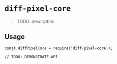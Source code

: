 # `diff-pixel-core`

> TODO: description

## Usage

```
const diffPixelCore = require('diff-pixel-core');

// TODO: DEMONSTRATE API
```
